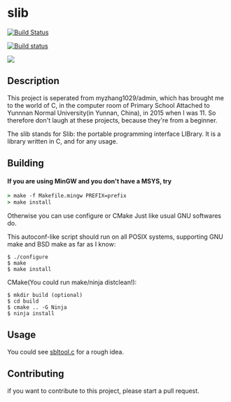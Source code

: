 # slib
[![Build Status](https://travis-ci.com/myzhang1029/slib.svg?branch=master)](https://travis-ci.com/myzhang1029/slib)

[![Build status](https://ci.appveyor.com/api/projects/status/svfjuyxpq9ftjqrk?svg=true)](https://ci.appveyor.com/project/myzhang1029/slib-cwdar)

<a href="https://codeclimate.com/github/myzhang1029/slib"><img src="https://codeclimate.com/github/myzhang1029/slib/badges/issue_count.svg" /></a>

## Description
This project is seperated from myzhang1029/admin, 
which has brought me to the world of C, in the computer room 
of Primary School Attached to Yunnnan Normal University(in Yunnan, China),
in 2015 when I was 11.
So therefore don't laugh at these projects, because they're from a beginner.

The slib stands for Slib: the portable programming interface LIBrary.
It is a library written in C, and for any usage.

## Building

#### If you are using MinGW and you don't have a MSYS, try
 ```cmd
 > make -f Makefile.mingw PREFIX=prefix
 > make install 
 ```
Otherwise you can use configure or CMake
Just like usual GNU softwares do.

This autoconf-like script should run on all POSIX systems, supporting GNU make and BSD make as far as I know:   
```shell
$ ./configure
$ make
$ make install
```
CMake(You could run make/ninja distclean!):  
```shell
$ mkdir build (optional)
$ cd build
$ cmake .. -G Ninja
$ ninja install
```
## Usage
You could see [sbltool.c](https://github.com/myzhang1029/slib/blob/master/sbltool.c) for a rough idea.

## Contributing
if you want to contribute to this project, please start a pull request.   
